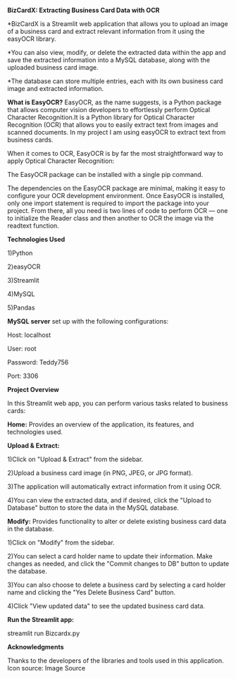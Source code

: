 **BizCardX: Extracting Business Card Data with OCR**

*BizCardX is a Streamlit web application that allows you to upload an image of a business card and extract relevant information from it using the easyOCR library.

*You can also view, modify, or delete the extracted data within the app and save the extracted information into a MySQL database, along with the uploaded business card image. 

*The database can store multiple entries, each with its own business card image and extracted information.

**What is EasyOCR?**
EasyOCR, as the name suggests, is a Python package that allows computer vision developers to effortlessly perform Optical Character Recognition.It is a Python library for Optical Character Recognition (OCR) that allows you to easily extract text from images and scanned documents. In my project I am using easyOCR to extract text from business cards.

When it comes to OCR, EasyOCR is by far the most straightforward way to apply Optical Character Recognition:

The EasyOCR package can be installed with a single pip command.

The dependencies on the EasyOCR package are minimal, making it easy to configure your OCR development environment.
Once EasyOCR is installed, only one import statement is required to import the package into your project.
From there, all you need is two lines of code to perform OCR — one to initialize the Reader class and then another to OCR the image via the readtext function.

**Technologies Used**

1)Python

2)easyOCR

3)Streamlit

4)MySQL

5)Pandas

**MySQL server** set up with the following configurations:

Host: localhost

User: root

Password: Teddy756

Port: 3306

**Project Overview**

In this Streamlit web app, you can perform various tasks related to business cards:

**Home:** Provides an overview of the application, its features, and technologies used.

**Upload & Extract:** 

1)Click on "Upload & Extract" from the sidebar.

2)Upload a business card image (in PNG, JPEG, or JPG format).

3)The application will automatically extract information from it using OCR.

4)You can view the extracted data, and if desired, click the "Upload to Database" button to store the data in the MySQL database.


**Modify:** Provides functionality to alter or delete existing business card data in the database. 

1)Click on "Modify" from the sidebar.

2)You can select a card holder name to update their information. Make changes as needed, and click the "Commit changes to DB" button to update the database.

3)You can also choose to delete a business card by selecting a card holder name and clicking the "Yes Delete Business Card" button.

4)Click "View updated data" to see the updated business card data.

**Run the Streamlit app:**

streamlit run Bizcardx.py

**Acknowledgments**

Thanks to the developers of the libraries and tools used in this application.
Icon source: Image Source

